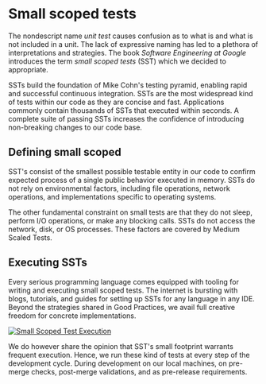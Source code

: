# Small scoped tests

The nondescript name *unit test* causes confusion as to what is and what is not included in a unit. The lack of expressive naming has led to a plethora of interpretations and strategies. The book *Software Engineering at Google* introduces the term *small scoped tests* (SST) which we decided to appropriate.

SSTs build the foundation of Mike Cohn's testing pyramid, enabling rapid and successful continuous integration. SSTs are the most widespread kind of tests within our code as they are concise and fast. Applications commonly contain thousands of SSTs that executed within seconds. A complete suite of passing SSTs increases the confidence of introducing non-breaking changes to our code base.

## Defining small scoped

SST's consist of the smallest possible testable entity in our code to confirm expected process of a single public behavior executed in memory. SSTs do not rely on environmental factors, including file operations, network operations, and implementations specific to operating systems.

The other fundamental constraint on small tests are that they do not sleep, perform I/O operations, or make any blocking calls. SSTs do not access the network, disk, or OS processes. These factors are covered by Medium Scaled Tests.

## Executing SSTs

Every serious programming language comes equipped with tooling for writing and executing small scoped tests. The internet is bursting with blogs, tutorials, and guides for setting up SSTs for any language in any IDE. Beyond the strategies shared in Good Practices, we avail full creative freedom for concrete implementations.

[![Small Scoped Test Execution](../../../assets/images/book/anatomy-of-a-code-change/testing/sst-execution.webp)](../../../assets/images/book/anatomy-of-a-code-change/testing/sst-execution.png)

We do however share the opinion that SST's small footprint warrants frequent execution. Hence, we run these kind of tests at every step of the development cycle. During development on our local machines, on pre-merge checks, post-merge validations, and as pre-release requirements.
